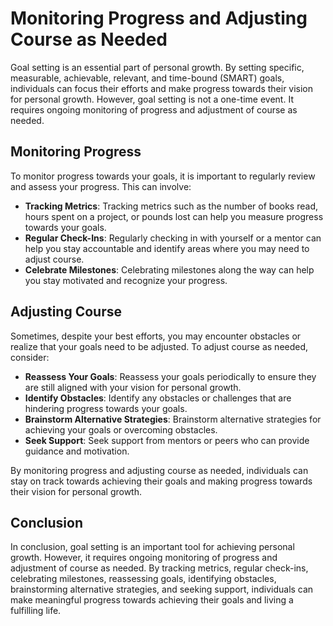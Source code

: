 Monitoring Progress and Adjusting Course as Needed
===========================================================================

Goal setting is an essential part of personal growth. By setting specific, measurable, achievable, relevant, and time-bound (SMART) goals, individuals can focus their efforts and make progress towards their vision for personal growth. However, goal setting is not a one-time event. It requires ongoing monitoring of progress and adjustment of course as needed.

Monitoring Progress
-------------------

To monitor progress towards your goals, it is important to regularly review and assess your progress. This can involve:

* **Tracking Metrics**: Tracking metrics such as the number of books read, hours spent on a project, or pounds lost can help you measure progress towards your goals.
* **Regular Check-Ins**: Regularly checking in with yourself or a mentor can help you stay accountable and identify areas where you may need to adjust course.
* **Celebrate Milestones**: Celebrating milestones along the way can help you stay motivated and recognize your progress.

Adjusting Course
----------------

Sometimes, despite your best efforts, you may encounter obstacles or realize that your goals need to be adjusted. To adjust course as needed, consider:

* **Reassess Your Goals**: Reassess your goals periodically to ensure they are still aligned with your vision for personal growth.
* **Identify Obstacles**: Identify any obstacles or challenges that are hindering progress towards your goals.
* **Brainstorm Alternative Strategies**: Brainstorm alternative strategies for achieving your goals or overcoming obstacles.
* **Seek Support**: Seek support from mentors or peers who can provide guidance and motivation.

By monitoring progress and adjusting course as needed, individuals can stay on track towards achieving their goals and making progress towards their vision for personal growth.

Conclusion
----------

In conclusion, goal setting is an important tool for achieving personal growth. However, it requires ongoing monitoring of progress and adjustment of course as needed. By tracking metrics, regular check-ins, celebrating milestones, reassessing goals, identifying obstacles, brainstorming alternative strategies, and seeking support, individuals can make meaningful progress towards achieving their goals and living a fulfilling life.
